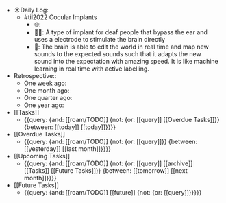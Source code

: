 - ☀️Daily Log:
    - #til2022 Cocular Implants
        - 🌐: 
        - 💁‍♂️: A type of implant for deaf people that bypass the ear and uses a electrode to stimulate the brain directly
        - 🤔: The brain is able to edit the world in real time and map new sounds to the expected sounds such that it adapts the new sound into the expectation with amazing speed. It is like machine learning in real time with active labelling.
- Retrospective::
    - One week ago:
    - One month ago:
    - One quarter ago:
    - One year ago:
- [[Tasks]]
    - {{query: {and: [[roam/TODO]] {not: {or: [[query]] [[Overdue Tasks]]}} {between: [[today]] [[today]]}}}}
- [[Overdue Tasks]]
    - {{query: {and: [[roam/TODO]] {not: {or: [[query]]}} {between: [[yesterday]] [[last month]]}}}}
- [[Upcoming Tasks]]
    - {{query: {and: [[roam/TODO]] {not: {or: [[query]] [[archive]] [[Tasks]] [[Future Tasks]]}} {between: [[tomorrow]] [[next month]]}}}}
- [[Future Tasks]]
    - {{query: {and: [[roam/TODO]] [[future]] {not: {or: [[query]]}}}}}
